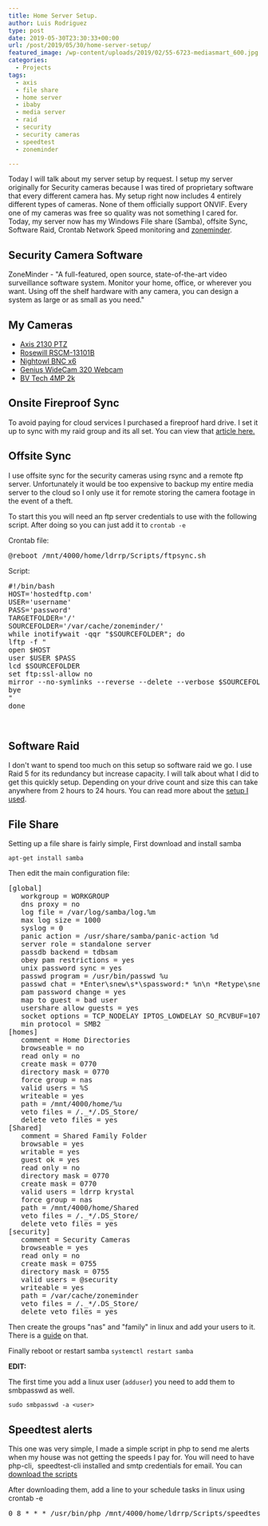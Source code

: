 ```yaml
---
title: Home Server Setup.
author: Luis Rodriguez
type: post
date: 2019-05-30T23:30:33+00:00
url: /post/2019/05/30/home-server-setup/
featured_image: /wp-content/uploads/2019/02/55-6723-mediasmart_600.jpg
categories:
  - Projects
tags:
  - axis
  - file share
  - home server
  - ibaby
  - media server
  - raid
  - security
  - security cameras
  - speedtest
  - zoneminder

---
```

Today I will talk about my server setup by request. I setup my server originally for Security cameras because I was tired of proprietary software that every different camera has. My setup right now includes 4 entirely different types of cameras. None of them officially support ONVIF. Every one of my cameras was free so quality was not something I cared for. Today, my server now has my Windows File share (Samba), offsite Sync, Software Raid, Crontab Network Speed monitoring and [zoneminder][1].

<!--more-->

## Security Camera Software

ZoneMinder - "A full-featured, open source, state-of-the-art video surveillance software system. Monitor your home, office, or wherever you want. Using off the shelf hardware with any camera, you can design a system as large or as small as you need."

## My Cameras

  * [Axis 2130 PTZ][2]
  * [Rosewill RSCM-13101B][3]
  * [Nightowl BNC x6][4]
  * [Genius WideCam 320 Webcam][5]
  * [BV Tech 4MP 2k][6]

## Onsite Fireproof Sync

To avoid paying for cloud services I purchased a fireproof hard drive. I set it up to sync with my raid group and its all set. You can view that [article here.][7]

## Offsite Sync

I use offsite sync for the security cameras using rsync and a remote ftp server. Unfortunately it would be too expensive to backup my entire media server to the cloud so I only use it for remote storing the camera footage in the event of a theft.

To start this you will need an ftp server credentials to use with the following script. After doing so you can just add it to `crontab -e`

Crontab file:

<pre>@reboot /mnt/4000/home/ldrrp/Scripts/ftpsync.sh</pre>

Script:

<pre>#!/bin/bash
HOST='hostedftp.com'
USER='username'
PASS='password'
TARGETFOLDER='/'
SOURCEFOLDER='/var/cache/zoneminder/'
while inotifywait -qqr "$SOURCEFOLDER"; do
lftp -f "
open $HOST
user $USER $PASS
lcd $SOURCEFOLDER
set ftp:ssl-allow no
mirror --no-symlinks --reverse --delete --verbose $SOURCEFOLDER $TARGETFOLDER
bye
"
done</pre>

&nbsp;

## Software Raid

I don't want to spend too much on this setup so software raid we go. I use Raid 5 for its redundancy but increase capacity. I will talk about what I did to get this quickly setup. Depending on your drive count and size this can take anywhere from 2 hours to 24 hours. You can read more about the [setup I used][8].

## File Share

Setting up a file share is fairly simple, First download and install samba

`apt-get install samba`

Then edit the main configuration file:

<pre>[global]
   workgroup = WORKGROUP
   dns proxy = no
   log file = /var/log/samba/log.%m
   max log size = 1000
   syslog = 0
   panic action = /usr/share/samba/panic-action %d
   server role = standalone server
   passdb backend = tdbsam
   obey pam restrictions = yes
   unix password sync = yes
   passwd program = /usr/bin/passwd %u
   passwd chat = *Enter\snew\s*\spassword:* %n\n *Retype\snew\s*\spassword:* %n\n *password\supdated\ssuccessfully* .
   pam password change = yes
   map to guest = bad user
   usershare allow guests = yes
   socket options = TCP_NODELAY IPTOS_LOWDELAY SO_RCVBUF=1073741824 SO_SNDBUF=1073741824
   min protocol = SMB2
[homes]
   comment = Home Directories
   browseable = no
   read only = no
   create mask = 0770
   directory mask = 0770
   force group = nas
   valid users = %S
   writeable = yes
   path = /mnt/4000/home/%u
   veto files = /._*/.DS_Store/
   delete veto files = yes
[Shared]
   comment = Shared Family Folder
   browsable = yes
   writable = yes
   guest ok = yes
   read only = no
   directory mask = 0770
   create mask = 0770
   valid users = ldrrp krystal
   force group = nas
   path = /mnt/4000/home/Shared
   veto files = /._*/.DS_Store/
   delete veto files = yes
[security]
   comment = Security Cameras
   browseable = yes
   read only = no
   create mask = 0755
   directory mask = 0755
   valid users = @security
   writeable = yes
   path = /var/cache/zoneminder
   veto files = /._*/.DS_Store/
   delete veto files = yes
</pre>

Then create the groups "nas" and "family" in linux and add your users to it. There is a [guide][9] on that.

Finally reboot or restart samba `systemctl restart samba`

**EDIT:**

The first time you add a linux user (`adduser`) you need to add them to smbpasswd as well.

`sudo smbpasswd -a <user>`

## Speedtest alerts

This one was very simple, I made a simple script in php to send me alerts when my house was not getting the speeds I pay for. You will need to have php-cli,  speedtest-cli installed and smtp credentials for email. You can [download the scripts][10]

After downloading them, add a line to your schedule tasks in linux using crontab -e

<pre>0 8 * * * /usr/bin/php /mnt/4000/home/ldrrp/Scripts/speedtest.php</pre>

 [1]: https://www.zoneminder.com/
 [2]: https://blog.silocitylabs.com/post/2018/12/13/axis-2130-ptz-and-zoneminder/
 [3]: https://blog.silocitylabs.com/post/2019/02/07/axis-2130-ptz-and-zoneminder/
 [4]: https://blog.silocitylabs.com/post/2018/12/27/nightowl-bnc-and-zoneminder/
 [5]: https://blog.silocitylabs.com/post/2019/01/10/genius-widecam-320-and-zoneminder/
 [6]: https://blog.silocitylabs.com/post/2018/11/28/bv-tech-4mp-2k-h-265-ip67-and-zoneminder/
 [7]: https://blog.silocitylabs.com/post/2018/11/23/secure-backups-without-the-cloud/
 [8]: http://a.tra.li/TPzz
 [9]: https://www.howtogeek.com/50787/add-a-user-to-a-group-or-second-group-on-linux/
 [10]: https://downloads.techreanimate.com/kzhota